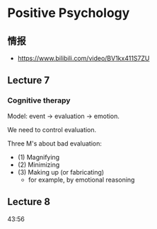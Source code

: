# Positive Psychology

## 情报

- <https://www.bilibili.com/video/BV1kx411S7ZU>

## Lecture 7

### Cognitive therapy

Model: event -> evaluation -> emotion.

We need to control evaluation.

Three M's about bad evaluation:
- (1) Magnifying
- (2) Minimizing
- (3) Making up (or fabricating)
  - for example, by emotional reasoning

## Lecture 8
43:56
